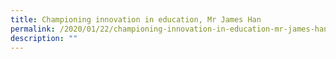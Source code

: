 ```yaml
---
title: Championing innovation in education, Mr James Han
permalink: /2020/01/22/championing-innovation-in-education-mr-james-han/
description: ""
---
```

